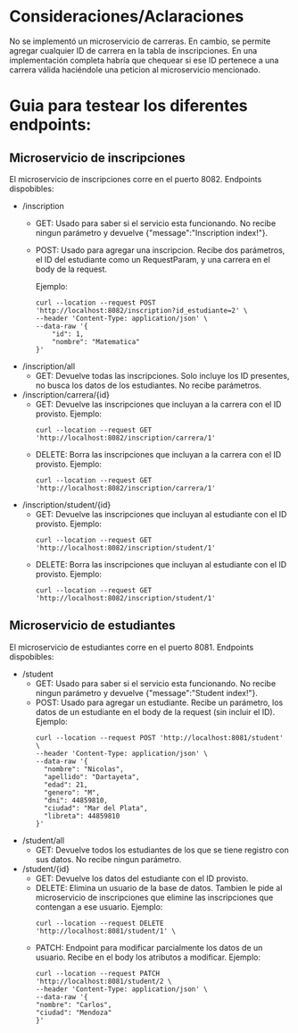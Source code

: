 # Consideraciones/Aclaraciones

No se implementó un microservicio de carreras. En cambio, se permite agregar cualquier ID de carrera en la tabla de inscripciones. En una implementación completa habría que chequear si ese ID pertenece a una carrera válida haciéndole una peticion al microservicio mencionado.

# Guia para testear los diferentes endpoints:

## Microservicio de inscripciones
El microservicio de inscripciones corre en el puerto 8082.
Endpoints dispobibles:
- /inscription
    - GET: Usado para saber si el servicio esta funcionando. No recibe ningun parámetro y devuelve {"message":"Inscription index!"}.
    - POST: Usado para agregar una inscripcion. Recibe dos parámetros, el ID del estudiante como un RequestParam, y una carrera en el body de la request.

        Ejemplo:  
        ```
        curl --location --request POST 'http://localhost:8082/inscription?id_estudiante=2' \
        --header 'Content-Type: application/json' \
        --data-raw '{
            "id": 1,
            "nombre": "Matematica"
        }'
- /inscription/all
    - GET: Devuelve todas las inscripciones. Solo incluye los ID presentes, no busca los datos de los estudiantes. No recibe parámetros.
- /inscription/carrera/{id}
    - GET: Devuelve las inscripciones que incluyan a la carrera con el ID provisto.
      Ejemplo:
      ```
      curl --location --request GET 'http://localhost:8082/inscription/carrera/1'
    - DELETE: Borra las inscripciones que incluyan a la carrera con el ID provisto.
      Ejemplo:
      ```
      curl --location --request GET 'http://localhost:8082/inscription/carrera/1'
- /inscription/student/{id}
    - GET: Devuelve las inscripciones que incluyan al estudiante con el ID provisto.
      Ejemplo:
      ```
      curl --location --request GET 'http://localhost:8082/inscription/student/1'
    - DELETE: Borra las inscripciones que incluyan al estudiante con el ID provisto.
      Ejemplo:
      ```
      curl --location --request GET 'http://localhost:8082/inscription/student/1'
## Microservicio de estudiantes
El microservicio de estudiantes corre en el puerto 8081.
Endpoints dispobibles:
- /student
    - GET: Usado para saber si el servicio esta funcionando. No recibe ningun parámetro y devuelve {"message":"Student index!"}.
    - POST: Usado para agregar un estudiante. Recibe un parámetro, los datos de un estudiante en el body de la request (sin incluir el ID).
      Ejemplo:
      ```
      curl --location --request POST 'http://localhost:8081/student' \
      --header 'Content-Type: application/json' \
      --data-raw '{
        "nombre": "Nicolas",
        "apellido": "Dartayeta",
        "edad": 21,
        "genero": "M",
        "dni": 44859810,
        "ciudad": "Mar del Plata",
        "libreta": 44859810
      }'
- /student/all
    - GET: Devuelve todos los estudiantes de los que se tiene registro con sus datos. No recibe ningun parámetro.
- /student/{id}
    - GET: Devuelve los datos del estudiante con el ID provisto.
    - DELETE: Elimina un usuario de la base de datos. Tambien le pide al microservicio de inscripciones que elimine las inscripciones que contengan a ese usuario.
      Ejemplo:
      ```
      curl --location --request DELETE 'http://localhost:8081/student/1' \
    - PATCH: Endpoint para modificar parcialmente los datos de un usuario. Recibe en el body los atributos a modificar.
      Ejemplo:
      ```
      curl --location --request PATCH 'http://localhost:8081/student/2 \
      --header 'Content-Type: application/json' \
      --data-raw '{
      "nombre": "Carlos",
      "ciudad": "Mendoza"
      }'
